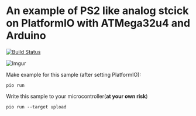 # An example of PS2 like analog stcick on PlatformIO with ATMega32u4 and Arduino

[![Build Status](https://travis-ci.org/tobynet/platformio-sample-analog-stick.svg?branch=master)](https://travis-ci.org/tobynet/platformio-sample-analog-stick)

![Imgur](https://i.imgur.com/3SjQojtl.jpg)

Make example for this sample (after setting PlatformIO):

    pio run

Write this sample to your microcontroller(**at your own risk**)

    pio run --target upload
